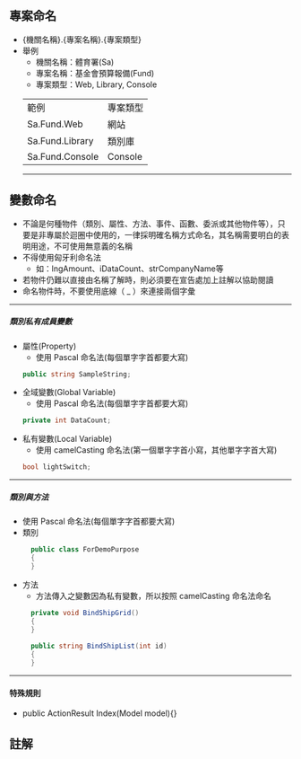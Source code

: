 ## 專案命名
  * {機關名稱}.{專案名稱}.{專案類型}
  * 舉例
    * 機關名稱：體育署(Sa)
    * 專案名稱：基金會預算報備(Fund)
    * 專案類型：Web, Library, Console
    <table>
    	<tr>
    		<td>範例</td>
    		<td>專案類型</td>
    	</tr>
    	<tr>
    		<td>Sa.Fund.Web</td>
    		<td>網站</td>
    	</tr>
    	<tr>
    		<td>Sa.Fund.Library</td>
    		<td>類別庫</td>
    	</tr>
    	<tr>
    		<td>Sa.Fund.Console</td>
    		<td>Console</td>
    	</tr>
    </table>
    <hr/>
    
## 變數命名
  * 不論是何種物件（類別、屬性、方法、事件、函數、委派或其他物件等），只要是非專屬於迴圈中使用的，一律採明確名稱方式命名，其名稱需要明白的表明用途，不可使用無意義的名稱
  * 不得使用匈牙利命名法
    * 如：lngAmount、iDataCount、strCompanyName等
  * 若物件仍難以直接由名稱了解時，則必須要在宣告處加上註解以協助閱讀 
  * 命名物件時，不要使用底線（ _ ）來連接兩個字彙
<hr/>

##### 類別私有成員變數
  * 屬性(Property)
    * 使用 Pascal 命名法(每個單字字首都要大寫)
    ``` c# sample
    public string SampleString;
    ```
  * 全域變數(Global Variable)
    * 使用 Pascal 命名法(每個單字字首都要大寫)
    ``` c# sample
    private int DataCount;
    ```
  * 私有變數(Local Variable)
    * 使用 camelCasting 命名法(第一個單字字首小寫，其他單字字首大寫)
    ``` c# sample
    bool lightSwitch;
    ```
<hr/>
    
##### 類別與方法
  * 使用 Pascal 命名法(每個單字字首都要大寫)
  * 類別
    ``` c# sample
      public class ForDemoPurpose
      {
      }
    ```
  * 方法
    * 方法傳入之變數因為私有變數，所以按照 camelCasting 命名法命名
    ``` c# sample
      private void BindShipGrid() 
      {
      }
      
      public string BindShipList(int id)
      {
      }
    ```
<hr/>

#### 特殊規則
  * public ActionResult Index(Model model){}

## 註解